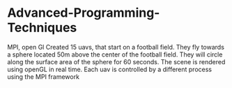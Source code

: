 # Advanced-Programming-Techniques
 
MPI, open Gl
Created 15 uavs, that start on a football field. They fly towards a sphere located 50m above the center of the football field. They will circle along the surface area of the sphere for 60 seconds.
The scene is rendered using openGL in real time. Each uav is controlled by a different process using the MPI framework

